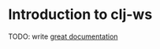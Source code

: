 # Introduction to clj-ws

TODO: write [great documentation](http://jacobian.org/writing/what-to-write/)
